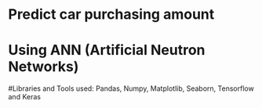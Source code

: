 ﻿# Predict car purchasing amount 
# Using ANN (Artificial Neutron Networks)
#Libraries and Tools used: Pandas, Numpy, Matplotlib, Seaborn, Tensorflow and Keras
